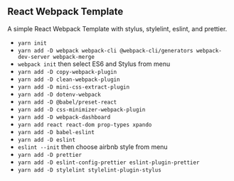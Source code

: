 ## React Webpack Template

A simple React Webpack Template with stylus, stylelint, eslint, and prettier.

- `yarn init`
- `yarn add -D webpack webpack-cli @webpack-cli/generators webpack-dev-server webpack-merge`
- `webpack init`  then select ES6 and Stylus from menu
- `yarn add -D copy-webpack-plugin`
- `yarn add -D clean-webpack-plugin`
- `yarn add -D mini-css-extract-plugin`
- `yarn add -D dotenv-webpack`
- `yarn add -D @babel/preset-react`
- `yarn add -D css-minimizer-webpack-plugin`
- `yarn add -D webpack-dashboard`
- `yarn add react react-dom prop-types xpando`
- `yarn add -D babel-eslint`
- `yarn add -D eslint`
- `eslint --init` then choose airbnb style from menu
- `yarn add -D prettier`
- `yarn add -D eslint-config-prettier eslint-plugin-prettier`
- `yarn add -D stylelint stylelint-plugin-stylus`
